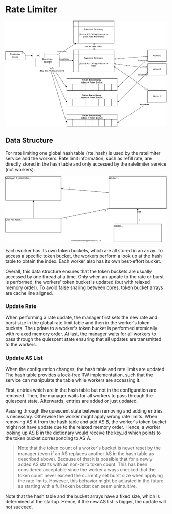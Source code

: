 # Rate Limiter

![Image](ratelimiter.drawio.png "icon")

## Data Structure

For rate limiting one global hash table (rte_hash) is used by the ratelimiter service and the workers.
Rate limit information, such as refill rate, are directly stored in the hash table and only accessed by the ratelimiter service (not workers).

![Image](ratelimiter_ds.drawio.svg "icon")

Each worker has its own token buckets, which are all stored in an array.
To access a specific token bucket, the workers perform a look up at the hash table to obtain the index.
Each worker also has its own best-effort bucket.

Overall, this data structure ensures that the token buckets are usually accessed by one thread at a time.
Only when an update to the rate or burst is performed, the workers' token bucket is updated (but with relaxed memory order).
To avoid false sharing between cores, token bucket arrays are cache line aligned.

### Update Rate

When performing a rate update, the manager first sets the new rate and burst size in the global rate limit table and then in the worker's token buckets.
The update to a worker's token bucket is performed atomically with relaxed memory order. At last, the manager waits for all workers to pass through the quiescent state ensuring that all updates are transmitted to the workers.

### Update AS List
When the configuration changes, the hash table and rate limits are updated. The hash table provides a lock-free RW implementation, such that the service can manipulate the table while workers are accessing it.

First, entries which are in the hash table but not in the configuration are removed.
Then, the manager waits for all workers to pass through the quiescent state.
Afterwards, entries are added or just updated.

Passing through the quiescent state between removing and adding entries is necessary. Otherwise the worker might apply wrong rate limits.
When removing AS A from the hash table and add AS B, the worker's token bucket might not have update due to the relaxed memory order. Hence, a worker looking up AS B in the dictionary would receive the key_id which points to the token bucket corresponding to AS A.

>Note that the token count of a worker's bucket is never reset by the manager (even if an AS replaces another AS in the hash table as described above).
Because of that it is possible that for a newly added AS starts with an non-zero token count.
This has been considered acceptable since the worker always checked that the token count never exceed the currently set burst size when applying the rate limits.
However, this behavior might be adjusted in the future as starting with a full token bucket can seem unintuitive.

Note that the hash table and the bucket arrays have a fixed size, which is determined at the startup. Hence, if the new AS list is bigger, the update will not succeed.